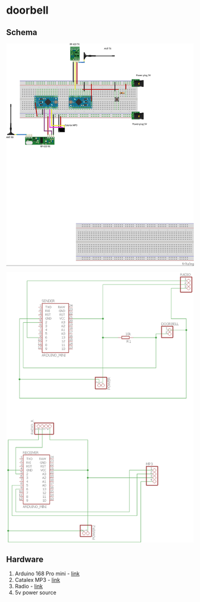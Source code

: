 # doorbell

## Schema
![alt tag](https://github.com/adrianbreazu/doorbell/blob/master/DoorBell/doorbell.jpg)

![alt tag](https://github.com/adrianbreazu/doorbell/blob/master/DoorBell/DoorBell.png)

## Hardware
1. Arduino 168 Pro mini - [link](https://www.ebay.com/itm/Arduino-Pro-Mini-Atmega168-Module-5V-16M-/391722268803?_trksid=p2349526.m4383.l4275.c1)
2. Catalex MP3 - [link](https://www.ebay.com/itm/UART-Control-Serial-MP3-Music-Player-Module-For-Arduino-AVR-ARM-PIC-/311133945527)
3. Radio - [link](https://www.ebay.com/itm/433MHz-Radio-Transceiver-Transmitter-Sender-Module-Remote-Arduino-L2/182950258189?epid=1871566586&hash=item2a98af660d:g:Wq0AAOSwi8xaKO2M)
4. 5v power source
